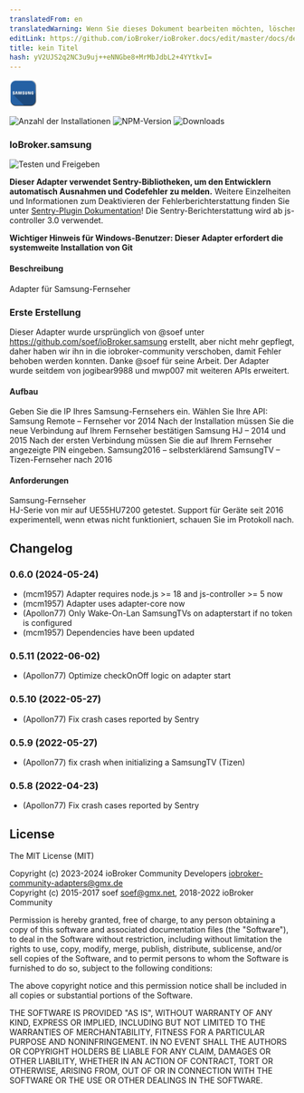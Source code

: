 ```yaml
---
translatedFrom: en
translatedWarning: Wenn Sie dieses Dokument bearbeiten möchten, löschen Sie bitte das Feld "translationsFrom". Andernfalls wird dieses Dokument automatisch erneut übersetzt
editLink: https://github.com/ioBroker/ioBroker.docs/edit/master/docs/de/adapterref/iobroker.samsung/README.md
title: kein Titel
hash: yV2UJS2q2NC3u9uj++eNNGbe8+MrMbJdbL2+4YYtkvI=
---
```

![Logo](../../../en/adapterref/iobroker.samsung/admin/samsung.png)

![Anzahl der Installationen](http://iobroker.live/badges/samsung-stable.svg)
![NPM-Version](http://img.shields.io/npm/v/iobroker.samsung.svg)
![Downloads](https://img.shields.io/npm/dm/iobroker.samsung.svg)

### IoBroker.samsung
![Testen und Freigeben](https://github.com/iobroker-community-adapters/ioBroker.samsung/workflows/Test%20and%20Release/badge.svg) <!-- [![Übersetzungsstatus](https://weblate.iobroker.net/widgets/adapters/-/samsung/svg-badge.svg)](https://weblate.iobroker.net/engage/adapters/?utm_source=widget) -->

**Dieser Adapter verwendet Sentry-Bibliotheken, um den Entwicklern automatisch Ausnahmen und Codefehler zu melden.** Weitere Einzelheiten und Informationen zum Deaktivieren der Fehlerberichterstattung finden Sie unter [Sentry-Plugin Dokumentation](https://github.com/ioBroker/plugin-sentry#plugin-sentry)! Die Sentry-Berichterstattung wird ab js-controller 3.0 verwendet.

**Wichtiger Hinweis für Windows-Benutzer: Dieser Adapter erfordert die systemweite Installation von Git**

#### Beschreibung
Adapter für Samsung-Fernseher

### Erste Erstellung
Dieser Adapter wurde ursprünglich von @soef unter https://github.com/soef/ioBroker.samsung erstellt, aber nicht mehr gepflegt, daher haben wir ihn in die iobroker-community verschoben, damit Fehler behoben werden konnten. Danke @soef für seine Arbeit.
Der Adapter wurde seitdem von jogibear9988 und mwp007 mit weiteren APIs erweitert.

#### Aufbau
Geben Sie die IP Ihres Samsung-Fernsehers ein.
Wählen Sie Ihre API: Samsung Remote – Fernseher vor 2014 Nach der Installation müssen Sie die neue Verbindung auf Ihrem Fernseher bestätigen Samsung HJ – 2014 und 2015 Nach der ersten Verbindung müssen Sie die auf Ihrem Fernseher angezeigte PIN eingeben.
Samsung2016 – selbsterklärend SamsungTV – Tizen-Fernseher nach 2016

#### Anforderungen
Samsung-Fernseher<br> HJ-Serie von mir auf UE55HU7200 getestet. Support für Geräte seit 2016 experimentell, wenn etwas nicht funktioniert, schauen Sie im Protokoll nach.

## Changelog
<!--
	Placeholder for the next version (at the beginning of the line):
    ### **WORK IN PROGRESS**
-->
### 0.6.0 (2024-05-24)
* (mcm1957) Adapter requires node.js >= 18 and js-controller >= 5 now
* (mcm1957) Adapter uses adapter-core now
* (Apollon77) Only Wake-On-Lan SamsungTVs on adapterstart if no token is configured
* (mcm1957) Dependencies have been updated

### 0.5.11 (2022-06-02)
* (Apollon77) Optimize checkOnOff logic on adapter start

### 0.5.10 (2022-05-27)
* (Apollon77) Fix crash cases reported by Sentry

### 0.5.9 (2022-05-27)
* (Apollon77) fix crash when initializing a SamsungTV (Tizen)

### 0.5.8 (2022-04-23)
* (Apollon77) Fix crash cases reported by Sentry

## License
The MIT License (MIT)

Copyright (c) 2023-2024 ioBroker Community Developers <iobroker-community-adapters@gmx.de>  
Copyright (c) 2015-2017 soef <soef@gmx.net>, 2018-2022 ioBroker Community

Permission is hereby granted, free of charge, to any person obtaining a copy
of this software and associated documentation files (the "Software"), to deal
in the Software without restriction, including without limitation the rights
to use, copy, modify, merge, publish, distribute, sublicense, and/or sell
copies of the Software, and to permit persons to whom the Software is
furnished to do so, subject to the following conditions:

The above copyright notice and this permission notice shall be included in
all copies or substantial portions of the Software.

THE SOFTWARE IS PROVIDED "AS IS", WITHOUT WARRANTY OF ANY KIND, EXPRESS OR
IMPLIED, INCLUDING BUT NOT LIMITED TO THE WARRANTIES OF MERCHANTABILITY,
FITNESS FOR A PARTICULAR PURPOSE AND NONINFRINGEMENT. IN NO EVENT SHALL THE
AUTHORS OR COPYRIGHT HOLDERS BE LIABLE FOR ANY CLAIM, DAMAGES OR OTHER
LIABILITY, WHETHER IN AN ACTION OF CONTRACT, TORT OR OTHERWISE, ARISING FROM,
OUT OF OR IN CONNECTION WITH THE SOFTWARE OR THE USE OR OTHER DEALINGS IN
THE SOFTWARE.